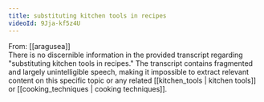 ```yaml
---
title: substituting kitchen tools in recipes
videoId: 9Jja-kf5z4U
---
```


From: [[aragusea]] <br/> 
There is no discernible information in the provided transcript regarding "substituting kitchen tools in recipes." The transcript contains fragmented and largely unintelligible speech, making it impossible to extract relevant content on this specific topic or any related [[kitchen_tools | kitchen tools]] or [[cooking_techniques | cooking techniques]].